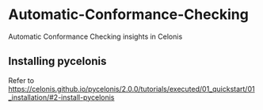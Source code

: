 # Automatic-Conformance-Checking

Automatic Conformance Checking insights in Celonis

## Installing pycelonis

Refer to <https://celonis.github.io/pycelonis/2.0.0/tutorials/executed/01_quickstart/01_installation/#2-install-pycelonis>
